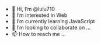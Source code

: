 - 👋 Hi, I’m @lulu710
- 👀 I’m interested in Web
- 🌱 I’m currently learning JavaScript
- 💞️ I’m looking to collaborate on ...
- 📫 How to reach me ...

<!---
lulu710/lulu710 is a ✨ special ✨ repository because its `README.md` (this file) appears on your GitHub profile.
You can click the Preview link to take a look at your changes.
--->
